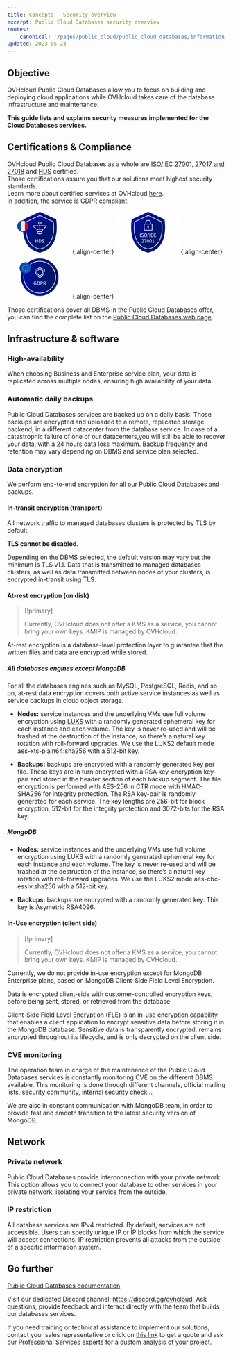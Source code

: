 ```yaml
---
title: Concepts - Security overview
excerpt: Public Cloud Databases security overview
routes:
    canonical: '/pages/public_cloud/public_cloud_databases/information_01_security_overview'
updated: 2023-05-23
---
```



## Objective

OVHcloud Public Cloud Databases allow you to focus on building and deploying cloud applications while OVHcloud takes care of the database infrastructure and maintenance.

**This guide lists and explains security measures implemented for the Cloud Databases services.**

## Certifications & Compliance

OVHcloud Public Cloud Databases as a whole are [ISO/IEC 27001, 27017 and 27018](https://www.ovhcloud.com/pl/enterprise/certification-conformity/iso-27001-27017-27018/) and [HDS](https://www.ovhcloud.com/pl/enterprise/certification-conformity/hds/) certified.<br> Those certifications assure you that our solutions meet highest security standards.<br>Learn more about certified services at OVHcloud [here](https://www.ovhcloud.com/pl/enterprise/certification-conformity/).
<br>In addition, the service is GDPR compliant.

![HDS certification badge](images/certificate_badge_hds.png){.align-center}
![ISO certification badge](images/certificate_badge_iso.png){.align-center}
![GDPR compliance badge](images/compliance_badge_gdpr.png){.align-center}

Those certifications cover all DBMS in the Public Cloud Databases offer, you can find the complete list on the [Public Cloud Databases web page](https://www.ovhcloud.com/pl/public-cloud/databases/).

## Infrastructure & software

### High-availability

When choosing Business and Enterprise service plan, your data is replicated across multiple nodes, ensuring high availability of your data.

### Automatic daily backups

Public Cloud Databases services are backed up on a daily basis. Those backups are encrypted and uploaded to a remote, replicated storage backend, in a different datacenter from the database service. In case of a catastrophic failure of one of our datacenters,you will still be able to recover your data, with a 24 hours data loss maximum. Backup frequency and retention may vary depending on DBMS and service plan selected.

### Data encryption

We perform end-to-end encryption for all our Public Cloud Databases and backups.

#### In-transit encryption (transport)

All network traffic to managed databases clusters is protected by TLS by default. 

**TLS cannot be disabled**.

Depending on the DBMS selected, the default version may vary but the minimum is TLS v1.1. Data that is transmitted to managed databases clusters, as well as data transmitted between nodes of your clusters, is encrypted in-transit using TLS.

#### At-rest encryption (on disk)

> [!primary]
>
> Currently, OVHcloud does not offer a KMS as a service, you cannot bring your own keys. KMIP is managed by OVHcloud.
>

At-rest encryption is a database-level protection layer to guarantee that the written files and data are encrypted while stored.

##### All databases engines except MongoDB

For all the databases engines such as MySQL, PostgreSQL, Redis, and so on, at-rest data encryption covers both active service instances as well as service backups in cloud object storage.

- **Nodes:** service instances and the underlying VMs use full volume encryption using [LUKS](https://en.wikipedia.org/wiki/Linux_Unified_Key_Setup) with a randomly generated ephemeral key for each instance and each volume. 
The key is never re-used and will be trashed at the destruction of the instance, so there’s a natural key rotation with roll-forward upgrades. 
We use the LUKS2 default mode aes-xts-plain64:sha256 with a 512-bit key.

- **Backups:** backups are encrypted with a randomly generated key per file. These keys are in turn encrypted with a RSA key-encryption key-pair and stored in the header section of each backup segment. 
The file encryption is performed with AES-256 in CTR mode with HMAC-SHA256 for integrity protection. 
The RSA key-pair is randomly generated for each service. The key lengths are 256-bit for block encryption, 512-bit for the integrity protection and 3072-bits for the RSA key.

##### MongoDB

- **Nodes:** service instances and the underlying VMs use full volume encryption using LUKS with a randomly generated ephemeral key for each instance and each volume. 
The key is never re-used and will be trashed at the destruction of the instance, so there’s a natural key rotation with roll-forward upgrades. 
We use the LUKS2 mode aes-cbc-essiv:sha256 with a 512-bit key.

- **Backups:** backups are encrypted with a randomly generated key. This key is Asymetric RSA4096.

#### In-Use encryption (client side)

> [!primary]
>
> Currently, OVHcloud does not offer a KMS as a service, you cannot bring your own keys. KMIP is managed by OVHcloud.
>

Currently, we do not provide in-use encryption except for MongoDB Enterprise plans, based on MongoDB Client-Side Field Level Encryption.

Data is encrypted client-side with customer-controlled encryption keys, before being sent, stored, or retrieved from the database

Client-Side Field Level Encryption (FLE) is an in-use encryption capability that enables a client application to encrypt sensitive data before storing it in the MongoDB database. Sensitive data is transparently encrypted, remains encrypted throughout its lifecycle, and is only decrypted on the client side.

### CVE monitoring

The operation team in charge of the maintenance of the Public Cloud Databases services is constantly monitoring CVE on the different DBMS available. This monitoring is done through different channels, official mailing lists, security community, internal security check...

We are also in constant communication with MongoDB team, in order to provide fast and smooth transition to the latest security version of MongoDB.

## Network

### Private network

Public Cloud Databases provide interconnection with your private network. This option allows you to connect your database to other services in your private network, isolating your service from the outside.

### IP restriction

All database services are IPv4 restricted. By default, services are not accessible. Users can specify unique IP or IP blocks from which the service will accept connections. IP restriction prevents all attacks from the outside of a specific information system.


## Go further

[Public Cloud Databases documentation](/products/public-cloud-databases)

Visit our dedicated Discord channel: <https://discord.gg/ovhcloud>. Ask questions, provide feedback and interact directly with the team that builds our databases services.

If you need training or technical assistance to implement our solutions, contact your sales representative or click on [this link](https://www.ovhcloud.com/pl/professional-services/) to get a quote and ask our Professional Services experts for a custom analysis of your project.
